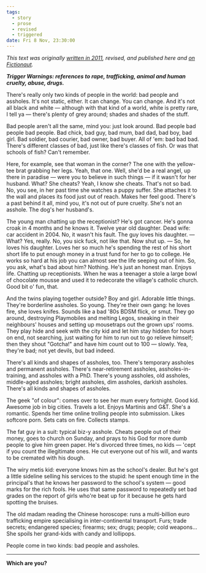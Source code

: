 ```yaml
---
tags:
  - story
  - prose
  - revised
  - triggered
date: Fri 8 Nov, 23:30:00
---
```


_This text was originally [written in 2011](http://checkthis.com/i7up), revised, and published here and [on Fictionaut](http://fictionaut.com/stories/felix-saparelli/people)._

___Trigger Warnings: references to rape, trafficking, animal and human cruelty, abuse, drugs.___

There's really only two kinds of people in the world: bad people and assholes. It's not static, either. It can change. You can change. And it's not all black and white — although with that kind of a world, white is pretty rare, I tell ya — there's plenty of grey around; shades and shades of the stuff.

Bad people aren't all the same, mind you: just look around. Bad people bad people bad people. Bad chick, bad guy, bad mum, bad dad, bad boy, bad girl. Bad soldier, bad courier, bad owner, bad buyer. All of 'em: bad bad bad. There's different classes of bad, just like there's classes of fish. Or was that schools of fish? Can't remember.

Here, for example, see that woman in the corner? The one with the yellow-tee brat grabbing her legs. Yeah, that one. Well, she'd be a real angel, up there in paradise — were you to believe in such things — if it wasn't for her husband. What? She cheats? Yeah, I know she cheats. That's not so bad. No, you see, in her past time she watches a puppy suffer. She attaches it to the wall and places its food just out of reach. Makes her feel good. There's a past behind it all, mind you, it's not out of pure cruelty. She's not an asshole. The dog's her husband's.

The young man chatting up the receptionist? He's got cancer. He's gonna croak in 4 months and he knows it. Twelve year old daughter. Dead wife: car accident in 2004. No, it wasn't his fault. The guy loves his daughter. — What? Yes, really. No, you sick fuck, not like that. Now shut up. — So, he loves his daughter. Loves her so much he's spending the rest of his short short life to put enough money in a trust fund for her to go to college. He works so hard at his job you can almost see the life seeping out of him. So, you ask, what's bad about him? Nothing. He's just an honest man. Enjoys life. Chatting up receptionists. When he was a teenager a stole a large bowl of chocolate mousse and used it to redecorate the village's catholic church. Good bit o' fun, that.

And the twins playing together outside? Boy and girl. Adorable little things. They're borderline assholes. So young. They're their own gang: he loves fire, she loves knifes. Sounds like a bad '80s BDSM flick, or smut. They go around, destroying Playmobiles and melting Legos, sneaking in their neighbours' houses and setting up mousetraps out the grown ups' rooms. They play hide and seek with the city kid and let him stay hidden for hours on end, not searching, just waiting for him to run out to go relieve himself; then they shout "Gotcha!" and have him count out to 100 — slowly. Yea, they're bad; not yet devils, but bad indeed.

There's all kinds and shapes of assholes, too. There's temporary assholes and permanent assholes. There's near-retirement assholes, assholes-in-training, and assholes with a PhD. There's young assholes, old assholes, middle-aged assholes; bright assholes, dim assholes, darkish assholes. There's all kinds and shapes of assholes.

The geek "of colour": comes over to see her mum every fortnight. Good kid. Awesome job in big cities. Travels a lot. Enjoys Martinis and G&T. She's a romantic. Spends her time online trolling people into submission. Likes softcore porn. Sets cats on fire. Collects stamps.

The fat guy in a suit: typical biz-y asshole. Cheats people out of their money, goes to church on Sunday, and prays to his God for more dumb people to give him green paper. He's divorced three times, no kids — 'cept if you count the illegitimate ones. He cut everyone out of his will, and wants to be cremated with his dough.

The wiry metis kid: everyone knows him as the school's dealer. But he's got a little sideline selling his services to the stupid: he spent enough time in the principal's that he knows her password to the school's system — good marks for the rich fools. He uses that same password to repeatedly set bad grades on the report of girls who're beat up for it because he gets hard spotting the bruises.

The old madam reading the Chinese horoscope: runs a multi-billion euro trafficking empire specialising in inter-continental transport. Furs; trade secrets; endangered species; firearms; sex; drugs; people; cold weapons… She spoils her grand-kids with candy and lollipops.

People come in two kinds: bad people and assholes.

***

__Which are you?__
